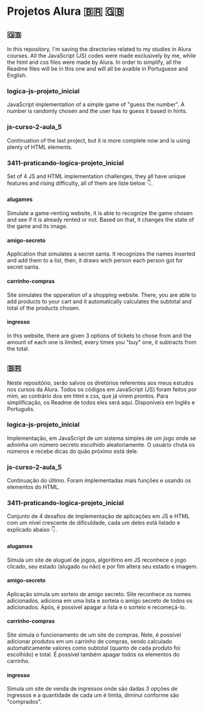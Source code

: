 # Projetos Alura 🇧🇷 🇬🇧

## 🇬🇧
In this repository, I'm saving the directories related to my studies in Alura courses. All the JavaScript  (JS) codes were made exclusively by me, while the html and css files were made by Alura. In order to simplify, all the Readme files will be in this one and will all be avaible in Portuguese and English.

### logica-js-projeto_inicial

JavaScript implementation of a simple game of "guess the number". A number is randomly chosen and the user has to guess it based in hints.

### js-curso-2-aula_5

Continuation of the last project, but it is more complete now and is using plenty of HTML elements.

### 3411-praticando-logica-projeto_inicial

Set of 4 JS and HTML implementation challenges, they all have unique features and rising difficulty, all of them are liste below 👇. 

#### alugames

Simulate a game-renting website, it is able to recognize the game chosen and see if it is already rented or not. Based on that, it changes the state of the game and its image.

#### amigo-secreto

Application that simulates a secret santa. It recognizes the names inserted and add them to a list, then, it draws wich person each person got for secret santa.

#### carrinho-compras

Site simulates the opperation of a shopping website. There, you are able to add products to your cart and it automatically calculates the subtotal and total of the products chosen.

#### ingresso

In this website, there are given 3 options of tickets to chose from and the amount of each one is limited, every times you "buy" one, it subtracts from the total.

## 🇧🇷
Neste repositório, serão salvos os diretórios referentes aos meus estudos nos cursos da Alura. Todos os códigos em JavaScript (JS) foram feitos por mim, ao contrário dos em html e css, que já virem prontos. Para simplificação, os Readme de todos eles será aqui. Disponíveis em Inglês e Português.

### logica-js-projeto_inicial

Implementação, em JavaScript de um sistema simples de um jogo onde se adivinha um número secreto escolhido aleatoriamente. O usuário chuta os números e recebe dicas do quão próximo está dele.

### js-curso-2-aula_5

Continuação do último. Foram implementadas mais funções e usando os elementos do HTML.

### 3411-praticando-logica-projeto_inicial

Conjunto de 4 desafios de implementação de aplicações em JS e HTML com um nível crescente de dificuldade, cada um deles está listado e explicado abaixo 👇.

#### alugames

Simula um site de aluguel de jogos, algorítimo em JS reconhece o jogo clicado, seu estado (alugado ou não) e por fim altera seu estado e imagem.

#### amigo-secreto

Aplicação simula um sorteio de amigo secreto. Site reconhece os nomes adicionados, adiciona em uma lista e sorteia o amigo secreto de todos os adicionados. Após, é possível apagar a lista e o sorteio e recomeçá-lo.

#### carrinho-compras

Site simula o funcionamento de um site de compras. Nele, é possível adicionar produtos em um carrinho de compras, sendo calculado automaticamente valores como subtotal (quanto de cada produto foi escolhido) e total. É possível também apagar todos os elementos do carrinho.

#### ingresso

Simula um site de venda de ingressos onde são dadas 3 opções de ingressos e a quantidade de cada um é limita, diminui conforme são "comprados".
